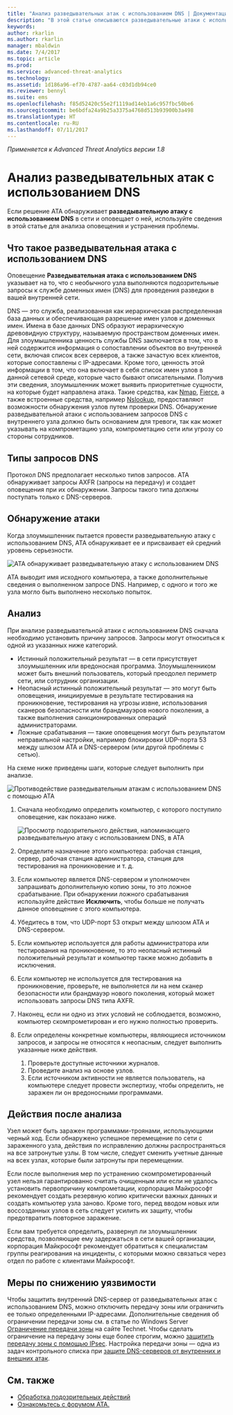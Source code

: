 ```yaml
---
title: "Анализ разведывательных атак с использованием DNS | Документация Майкрософт"
description: "В этой статье описываются разведывательные атаки с использованием DNS и приводятся инструкции по их анализу в случае обнаружения этой угрозы решением ATA."
keywords: 
author: rkarlin
ms.author: rkarlin
manager: mbaldwin
ms.date: 7/4/2017
ms.topic: article
ms.prod: 
ms.service: advanced-threat-analytics
ms.technology: 
ms.assetid: 1d186a96-ef70-4787-aa64-c03d1db94ce0
ms.reviewer: bennyl
ms.suite: ems
ms.openlocfilehash: f85d52420c55e2f1119ad14eb1a6c957fbc50be6
ms.sourcegitcommit: be6bdfa24a9b25a3375a4768d513b93900b3a498
ms.translationtype: HT
ms.contentlocale: ru-RU
ms.lasthandoff: 07/11/2017
---
```

*Применяется к Advanced Threat Analytics версии 1.8*

# Анализ разведывательных атак с использованием DNS
<a id="investigating-reconnaissance-using-dns" class="xliff"></a>

Если решение ATA обнаруживает **разведывательную атаку с использованием DNS** в сети и оповещает о ней, используйте сведения в этой статье для анализа оповещения и устранения проблемы.

## Что такое разведывательная атака с использованием DNS
<a id="what-is-reconnaissance-using-dns" class="xliff"></a>

Оповещение **Разведывательная атака с использованием DNS** указывает на то, что с необычного узла выполняются подозрительные запросы к службе доменных имен (DNS) для проведения разведки в вашей внутренней сети.

DNS — это служба, реализованная как иерархическая распределенная база данных и обеспечивающая разрешение имен узлов и доменных имен. Имена в базе данных DNS образуют иерархическую древовидную структуру, называемую пространством доменных имен.
Для злоумышленника ценность службы DNS заключается в том, что в ней содержится информация о сопоставлении объектов во внутренней сети, включая список всех серверов, а также зачастую всех клиентов, которые сопоставлены с IP-адресами. Кроме того, ценность этой информации в том, что она включает в себя список имен узлов в данной сетевой среде, которые часто бывают описательными. Получив эти сведения, злоумышленник может выявить приоритетные сущности, на которые будет направлена атака. Такие средства, как [Nmap](https://nmap.org/), [Fierce](https://github.com/mschwager/fierce), а также встроенные средства, например [Nslookup](https://technet.microsoft.com/library/cc725991(v=ws.11).aspx), предоставляют возможности обнаружения узлов путем проверки DNS.
Обнаружение разведывательной атаки с использованием запросов DNS с внутреннего узла должно быть основанием для тревоги, так как может указывать на компрометацию узла, компрометацию сети или угрозу со стороны сотрудников.

## Типы запросов DNS
<a id="dns-query-types" class="xliff"></a>

Протокол DNS предполагает несколько типов запросов. ATA обнаруживает запросы AXFR (запросы на передачу) и создает оповещения при их обнаружении. Запросы такого типа должны поступать только с DNS-серверов.

## Обнаружение атаки
<a id="discovering-the-attack" class="xliff"></a>

Когда злоумышленник пытается провести разведывательную атаку с использованием DNS, ATA обнаруживает ее и присваивает ей средний уровень серьезности.

![ATA обнаруживает разведывательную атаку с использованием DNS](./media/dns-recon.png)
 
ATA выводит имя исходного компьютера, а также дополнительные сведения о выполненном запросе DNS. Например, с одного и того же узла могло быть выполнено несколько попыток.

## Анализ
<a id="investigating" class="xliff"></a>

При анализе разведывательной атаки с использованием DNS сначала необходимо установить причину запросов. Запросы могут относиться к одной из указанных ниже категорий. 
-   Истинный положительный результат — в сети присутствует злоумышленник или вредоносная программа. Злоумышленником может быть внешний пользователь, который преодолел периметр сети, или сотрудник организации.
-   Неопасный истинный положительный результат — это могут быть оповещения, инициируемые в результате тестирования на проникновение, тестирования на угрозы извне, использования сканеров безопасности или брандмауэров нового поколения, а также выполнения санкционированных операций администраторами.
-   Ложные срабатывания — такие оповещения могут быть результатом неправильной настройки, например блокировки UDP-порта 53 между шлюзом ATA и DNS-сервером (или другой проблемы с сетью).

На схеме ниже приведены шаги, которые следует выполнить при анализе.

![Противодействие разведывательным атакам с использованием DNS с помощью ATA](./media/dns-recon-diagram.png)
 
1.  Сначала необходимо определить компьютер, с которого поступило оповещение, как показано ниже.
 
    ![Просмотр подозрительного действия, напоминающего разведывательную атаку с использованием DNS, в ATA](./media/dns-recon.png)
2.  Определите назначение этого компьютера: рабочая станция, сервер, рабочая станция администратора, станция для тестирования на проникновение и т. д.
3.  Если компьютер является DNS-сервером и уполномочен запрашивать дополнительную копию зоны, то это ложное срабатывание. При обнаружении ложного срабатывания используйте действие **Исключить**, чтобы больше не получать данное оповещение с этого компьютера.
4. Убедитесь в том, что UDP-порт 53 открыт между шлюзом ATA и DNS-сервером.
4.  Если компьютер используется для работы администратора или тестирования на проникновение, то это неопасный истинный положительный результат и компьютер также можно добавить в исключения.
5.  Если компьютер не используется для тестирования на проникновение, проверьте, не выполняется ли на нем сканер безопасности или брандмауэр нового поколения, который может использовать запросы DNS типа AXFR.
6.  Наконец, если ни одно из этих условий не соблюдается, возможно, компьютер скомпрометирован и его нужно полностью проверить. 
7.  Если определены конкретные компьютеры, являющиеся источником запросов, и запросы не относятся к неопасным, следует выполнить указанные ниже действия.
    1.  Проверьте доступные источники журналов. 
    2.  Проведите анализ на основе узлов. 
    3.  Если источником активности не является пользователь, на компьютере следует провести экспертизу, чтобы определить, не заражен ли он вредоносными программами.

## Действия после анализа
<a id="post-investigation" class="xliff"></a>

Узел может быть заражен программами-троянами, использующими черный ход. Если обнаружено успешное перемещение по сети с зараженного узла, действия по исправлению должны распространяться на все затронутые узлы. В том числе, следует сменить учетные данные на всех узлах, которые были затронуты при перемещении. 

Если после выполнения мер по устранению скомпрометированный узел нельзя гарантированно считать очищенным или если не удалось установить первопричину компрометации, корпорация Майкрософт рекомендует создать резервную копию критически важных данных и создать компьютер узла заново. Кроме того, перед вводом новых или воссозданных узлов в сеть следует усилить их защиту, чтобы предотвратить повторное заражение. 

Если вам требуется определить, развернул ли злоумышленник средства, позволяющие ему задержаться в сети вашей организации, корпорация Майкрософт рекомендует обратиться к специалистам группы реагирования на инциденты, с которыми можно связаться через отдел по работе с клиентами Майкрософт.

## Меры по снижению уязвимости
<a id="mitigation" class="xliff"></a>

Чтобы защитить внутренний DNS-сервер от разведывательных атак с использованием DNS, можно отключить передачу зоны или ограничить ее только определенными IP-адресами. Дополнительные сведения об ограничении передачи зоны см. в статье по Windows Server [Ограничение передачи зоны](https://technet.microsoft.com/library/ee649273(v=ws.10).aspx) на сайте Technet. Чтобы сделать ограничение на передачу зоны еще более строгим, можно [защитить передачу зоны с помощью IPsec](https://technet.microsoft.com/library/ee649192(v=ws.10).aspx). Настройка передачи зоны — одна из задач контрольного списка при [защите DNS-серверов от внутренних и внешних атак](https://technet.microsoft.com/library/cc770432(v=ws.11).aspx).



## См. также
<a id="see-also" class="xliff"></a>
- [Обработка подозрительных действий](working-with-suspicious-activities.md)
- [Ознакомьтесь с форумом ATA.](https://social.technet.microsoft.com/Forums/security/home?forum=mata)
